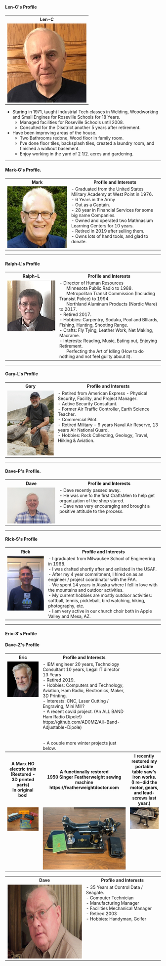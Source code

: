 ####  Len-C's Profile
<table>
  <tr>
    <th>Len-C</td>
  </tr>
  <tr>
      <td valign="top">
      <a href="../CraftsMen/Len-C/Profile.jpg">
      <img src="../CraftsMen/Len-C/Thumbnails/Profile-T.jpg">
      </a>
      </td
  <tr>
 </table>
 
 -  Staring in 1971, taught Industrial Tech classes in Welding, Woodworking and Small Engines for Roseville Schools for 18 Years.
     - Managed facilities for Roseville Schools until 2008.
     - Consulted for the Disctrict another 5 years after retirement.
 -  Have been improving areas of the house.
     - Two Bathrooms redone, Wood floor in family room.
     - I've done floor tiles, backsplash tiles, created a laundry room, and finished a walkout basement.  
     - Enjoy working in the yard of 2 1/2. acres and gardening.  

***

#### Mark-G's Profile.
<table>
  <tr>
    <th>Mark</th>
    <th>Profile and Interests</th>
  </tr>
  
  <tr>
   <td valign="top">
    <img src="../CraftsMen/Mark-G/Mark-Grotte.jpg">
  </td
<tr>     
<td valign="top">
- Graduated from the United States Military Academy at West Point in 1976.</br>
- 6 Years in the Army  </br>
  - Out as a Captain. </br>
- 28 year in Financial Services for some big name Companies. </br>
- Owned and operated two Mathnasium Learning Centers for 10 years. </br>
- Retired in 2019 after selling them. </br>
- Owns lots of hand tools, and glad to donate. </br> 
</td>
</tr>
</table>

*** 
 
 ####  Ralph-L's Profile
<table>
  <tr>
    <th>Ralph-L</td>
    <th>Profile and Interests</td>
  </tr>
  <tr>
      <td valign="top">
      <img src="../CraftsMen/Ralph-L/Collateral/Ralph-L-T.png">
      </a>
      </td
  <tr>
      <td valign="top">
        - Director of Human Resources </br>
	  &nbsp;&nbsp;&nbsp;&nbsp;&nbsp Minnesota Public Radio to 1988. </br>
  	  &nbsp;&nbsp;&nbsp;&nbsp;&nbsp Metropolitan Transit Commission (Including Transist Police) to 1994. </br>
	  &nbsp;&nbsp;&nbsp;&nbsp;&nbsp Northland Aluminum Products (Nordic Ware) to 2017. </br>
        - Retired 2017.</br>
        - Hobbies:     Carpentry, Soduku, Pool and BIllards, Fishing, Hunting, Shooting Range.</br>
	- Crafts:      Fly Tying, Leather Work, Net Making, Macrame. </br>
        - Interests:     Reading, Music, Eating out, Enjoying Retirement. </br>
	 &nbsp;&nbsp;&nbsp;&nbsp;&nbsp Perfecting the Art of Idling (How to do nothing and not feel guilty about it).
</table>

***

#### Gary-L's Profile
<table>
  <tr>
    <th>Gary</td>
    <th>Profile and Interests</td>
  </tr>
  <tr>
      <td valign="top">
      <a href="../CraftsMen/Gary-L/Gary.jpg">
      <img src="../CraftsMen/Gary-L/Thumbnails/Gary-T.jpg">
      </a>
      </td
  <tr>
      <td valign="top">
        - Retired from American Express - Physical Security, Facility, and Project Manager.</br>
        - Active Security Consultant.	</br>
	- Former Air Traffic Controller, Earth Science Teacher. </br>
	- Commercial Pilot. </br>
	- Retired Military - 9 years Naval Air Reserve, 13 years Air National Guard.</br>		
        - Hobbies:  Rock Collecting, Geology, Travel, Hiiking & Aviation.</br>
      </td>
  </tr>
 </table>	
 
 ***
 
#### Dave-P's Profile.
<table>
  <tr>
    <th>Dave</td>
    <th>Profile and Interests</td>
  </tr>
  <tr>
      <td valign="top">
      <a href="../CraftsMen/Dave-P/Collateral/Dave-P.jpg">
      <img src="../CraftsMen/Dave-P/Collateral/Dave-P-T.jpg">
      </a>
      </td
  <tr>
      <td valign="top">
        - Dave recently passed away.</br>
        - He was one fo the first CraftsMen to help get organization of the shop stared.</br>
	- Dave was very encouraging and brought a positive attitude to the process. </br>
      </td>
  </tr>
 </table>	
 
 ***
 
  #### Rick-S's Profile
<table>
  <tr>
    <th>Rick</td>
    <th>Profile and Interests</td>
  </tr>
  <tr>
      <td valign="top">
      <a href="../CraftsMen/Rick-S/Rick.JPG">
      <img src="../CraftsMen/Rick-S/Thumbnails/Rick-T.jpg">
      </a>
	</td>
      <td valign="top">
	- I graduated from Milwaukee School of Engineering in 1968. </br> 
	- I was drafted shortly after and enlisted in the USAF.  </br>
	- After my 4 year commitment, I hired on as an engineer / project coordinator with the FAA.  </br>  
	- We spent 14 years in Alaska where I fell in love with the mountains and outdoor activities.</br>
	- My current hobbies are mostly outdoor activities: softball, tennis, pickleball, bird watching, hiking, photography, etc.  </br>   
	- I am very active in our church choir both in Apple Valley and Mesa, AZ.  			 
      </td>
  </tr>
 </table>	
 
***

 ####  Eric-S's Profile
<table>
  <tr>
    <th>Eric</td>
    <th>Profile and Interests</td>
  </tr>
  <tr>
      <td valign="top">
      <a href="../CraftsMen/Eric-S/Collateral/Eric-Black-1024-AWP.jpg">
      <img src="../CraftsMen/Eric-S/Collateral/Eric-Black-256-AWP-T.jpg">
      </a>
      </td
  <tr>
      <td valign="top">
        - IBM engineer 20 years, Technology Consultant 10 years, Legal IT director 13 Years</br>
        - Retired 2019.</br>
        - Hobbies:     Computers and Technology, Aviation, Ham Radio, Electronics, Maker, 3D Printing.</br>
        - Interests:  CNC, Laser Cutting / Engraving, Mini Mill?</br>
        - A recent covid project. (An ALL BAND Ham Radio Dipole!) </br>
        https://github.com/AD0MZ/All-Band-Adjustable-Dipole)</br> </br> </br>
        - A couple more winter projects just below.
   <tr>
     <th>A Marx HO electric train (Restored - 3D printed parts)</br>In original box!</td>
     <th>A functionally restored </br>1950 Singer Featherweight sewing machine</br>
     https://featherweightdoctor.com</td>
     <th>I recently restored my portable table saw's iron works. </br> (I re-did the motor, gears, and lead-screws last year.)  
   </tr>
   <tr>
       <td valign="top">
       <a href="../CraftsMen/Eric-S/Collateral/Train.jpg">
       <img src="../CraftsMen/Eric-S/Collateral/Train-T.jpg">
       </a>
       </td>
       <td valign="top">
       <a href="../CraftsMen/Eric-S/Collateral/Singer.jpg">
       <img src="../CraftsMen/Eric-S/Collateral/Singer-T.jpg">
       </a>
       </td>
       <td valign="top">
       <a href="../CraftsMen/Eric-S/Collateral/Table-Saw.jpg">
       <img src="../CraftsMen/Eric-S/Collateral/Table-Saw-T.jpg">
       </a>
       </td>
   </tr>

  ####  Dave-Z's Profile
<table>
  <tr>
    <th>Dave</td>
    <th>Profile and Interests</td>
  </tr>
  <tr>
      <td valign="top">
	<a href="../CraftsMen/Dave-Z/Collateral/Dave-Z.png">
      <img src="../CraftsMen/Dave-Z/Thumbnails/Dave-Z-T.png">
      </a>
      </td
  <tr>
      <td valign="top">
        - 35 Years at Control Data / Seagate. </br>
	  - Computer Technician </br>
	  - Manufacturing Manager </br>   
	  - Facilities Mechanical Manager </br
        - Lakeville, MN School Janitor </br>
	- Retired 2003 </br>
        - Hobbies:  Handyman, Golfer
	</td>
